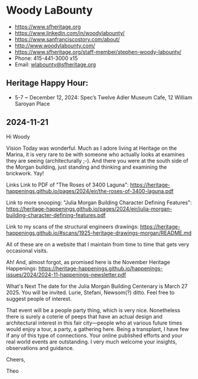 # Woody LaBounty

* https://www.sfheritage.org
* https://www.linkedin.com/in/woodylabounty/
* https://www.sanfranciscostory.com/about/
* http://www.woodylabounty.com/
* https://www.sfheritage.org/staff-member/stephen-woody-labounty/
* Phone: 415-441-3000 x15
* Email: wlabounty@sfheritage.org

## Heritage Happy Hour:

* 5-7 ~ December 12, 2024: Spec’s Twelve Adler Museum Cafe, 12 William Saroyan Place

## 2024-11-21

Hi Woody

Vision
Today was wonderful. Much as I adore living at Heritage on the Marina, it is very rare to be with someone who actually looks at examines they are seeing (architecturally ;-). And there you were at the south side of the Morgan building, just standing and thinking and examining the brickwork. Yay!

Links
Link to PDF of "The Roses of 3400 Laguna":
https://heritage-happenings.github.io/pages/2024/eir/the-roses-of-3400-laguna.pdf

Link to more snooping: "Julia Morgan Building Character Defining Features":
https://heritage-happenings.github.io/pages/2024/eir/julia-morgan-building-character-defining-features.pdf

Link to my scans of the structural engineers drawings:
https://heritage-happenings.github.io/#scans/1925-heritage-drawings-morgan/README.md

All of these are on a website that I maintain from time to time that gets very occasional visits.

Ah! And, almost forgot, as promised here is the November Heritage Happenings:
https://heritage-happenings.github.io/happenings-issues/2024/2024-11-happenings-newsletter.pdf

What's Next
The date for the Julia Morgan Building Centenary is March 27 2025. You will be invited. Lurie, Stefani, Newsom(?) ditto. Feel free to suggest people of interest.

That event will be a people party thing, which is very nice. Nonetheless there is surely a coterie of peeps that have an actual design and architectural interest in this fair city—people who at various future times would enjoy a tour, a party, a gathering here. Being a transplant, I have few if any of this type of connections. Your online published efforts and your real world events are outstanding. I very much welcome your insights, observations and guidance.

Cheers,

Theo

